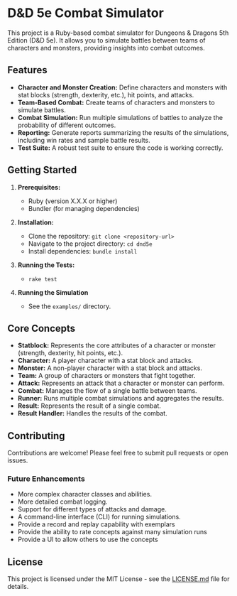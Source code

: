 # D&D 5e Combat Simulator

This project is a Ruby-based combat simulator for Dungeons & Dragons 5th Edition (D&D 5e). It allows you to simulate battles between teams of characters and monsters, providing insights into combat outcomes.

## Features

*   **Character and Monster Creation:** Define characters and monsters with stat blocks (strength, dexterity, etc.), hit points, and attacks.
*   **Team-Based Combat:** Create teams of characters and monsters to simulate battles.
*   **Combat Simulation:** Run multiple simulations of battles to analyze the probability of different outcomes.
*   **Reporting:** Generate reports summarizing the results of the simulations, including win rates and sample battle results.
* **Test Suite:** A robust test suite to ensure the code is working correctly.

## Getting Started

1.  **Prerequisites:**
    *   Ruby (version X.X.X or higher)
    *   Bundler (for managing dependencies)

2.  **Installation:**
    *   Clone the repository: `git clone <repository-url>`
    *   Navigate to the project directory: `cd dnd5e`
    *   Install dependencies: `bundle install`

3.  **Running the Tests:**
    *   `rake test`

4. **Running the Simulation**
    * See the `examples/` directory.

## Core Concepts

*   **Statblock:** Represents the core attributes of a character or monster (strength, dexterity, hit points, etc.).
*   **Character:** A player character with a stat block and attacks.
*   **Monster:** A non-player character with a stat block and attacks.
*   **Team:** A group of characters or monsters that fight together.
*   **Attack:** Represents an attack that a character or monster can perform.
*   **Combat:** Manages the flow of a single battle between teams.
*   **Runner:** Runs multiple combat simulations and aggregates the results.
* **Result:** Represents the result of a single combat.
* **Result Handler:** Handles the results of the combat.

## Contributing

Contributions are welcome! Please feel free to submit pull requests or open issues.

### Future Enhancements

*   More complex character classes and abilities.
*   More detailed combat logging.
*   Support for different types of attacks and damage.
*   A command-line interface (CLI) for running simulations.
*   Provide a record and replay capability with exemplars
*   Provide the ability to rate concepts against many simulation runs
*   Provide a UI to allow others to use the concepts

## License

This project is licensed under the MIT License - see the [LICENSE.md](LICENSE.md) file for details.